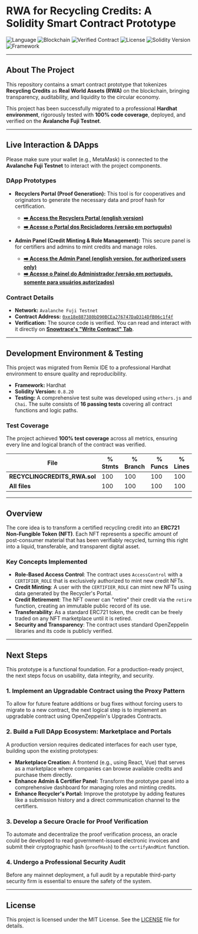 # RWA for Recycling Credits: A Solidity Smart Contract Prototype

![Language](https://img.shields.io/badge/Language-Solidity-orange)
![Blockchain](https://img.shields.io/badge/Blockchain-Avalanche_Fuji-red)
![Verified Contract](https://img.shields.io/badge/Contract-Verified-green)
![License](https://img.shields.io/badge/License-MIT-blue)
![Solidity Version](https://img.shields.io/badge/Solidity-0.8.20-yellow.svg)
![Framework](https://img.shields.io/badge/Framework-Hardhat-purple.svg)

___

## About The Project

This repository contains a smart contract prototype that tokenizes **Recycling Credits** as **Real World Assets (RWA)** on the blockchain, bringing transparency, auditability, and liquidity to the circular economy.

This project has been successfully migrated to a professional **Hardhat environment**, rigorously tested with **100% code coverage**, deployed, and verified on the **Avalanche Fuji Testnet**.

___

## Live Interaction & DApps

Please make sure your wallet (e.g., MetaMask) is connected to the **Avalanche Fuji Testnet** to interact with the project components.

### DApp Prototypes

*   **Recyclers Portal (Proof Generation):** This tool is for cooperatives and originators to generate the necessary data and proof hash for certification.
    *   **[➡️ Access the Recyclers Portal (english version)](https://ecolab-web3.github.io/recyclingcredits-rwa-solidity/recyclers-en.html)**
    *   **[➡️ Acesse o Portal dos Recicladores (versão em português)](https://ecolab-web3.github.io/recyclingcredits-rwa-solidity/recyclers-pt_br.html)**

*   **Admin Panel (Credit Minting & Role Management):** This secure panel is for certifiers and admins to mint credits and manage roles.
    *   **[➡️ Access the Admin Panel (english version, for authorized users only)](https://ecolab-web3.github.io/recyclingcredits-rwa-solidity/admin-en.html)**
    *   **[➡️ Acesse o Painel do Administrador (versão em português, somente para usuários autorizados)](https://ecolab-web3.github.io/recyclingcredits-rwa-solidity/admin-pt_br.html)**

### Contract Details

*   **Network:** `Avalanche Fuji Testnet`
*   **Contract Address:** [`0xe18e887380bD90BCEa276747DaD314DfB06c1f4f`](https://testnet.snowtrace.io/address/0xe18e887380bD90BCEa276747DaD314DfB06c1f4f)
*   **Verification:** The source code is verified. You can read and interact with it directly on **[Snowtrace's "Write Contract" Tab](https://testnet.snowtrace.io/address/0xe18e887380bD90BCEa276747DaD314DfB06c1f4f#writeContract)**.

---

## Development Environment & Testing

This project was migrated from Remix IDE to a professional Hardhat environment to ensure quality and reproducibility.

*   **Framework:** Hardhat
*   **Solidity Version:** `0.8.20`
*   **Testing:** A comprehensive test suite was developed using `ethers.js` and `Chai`. The suite consists of **16 passing tests** covering all contract functions and logic paths.

### Test Coverage

The project achieved **100% test coverage** across all metrics, ensuring every line and logical branch of the contract was verified.

| File                          | % Stmts | % Branch | % Funcs | % Lines |
|-------------------------------|---------|----------|---------|---------|
| **RECYCLINGCREDITS_RWA.sol**  | 100     | 100      | 100     | 100     |
| **All files**                 | 100     | 100      | 100     | 100     |

---

## Overview

The core idea is to transform a certified recycling credit into an **ERC721 Non-Fungible Token (NFT)**. Each NFT represents a specific amount of post-consumer material that has been verifiably recycled, turning this right into a liquid, transferable, and transparent digital asset.

### Key Concepts Implemented

*   **Role-Based Access Control**: The contract uses `AccessControl` with a `CERTIFIER_ROLE` that is exclusively authorized to mint new credit NFTs.
*   **Credit Minting**: A user with the `CERTIFIER_ROLE` can mint new NFTs using data generated by the Recycler's Portal.
*   **Credit Retirement**: The NFT owner can "retire" their credit via the `retire` function, creating an immutable public record of its use.
*   **Transferability**: As a standard ERC721 token, the credit can be freely traded on any NFT marketplace until it is retired.
*   **Security and Transparency**: The contract uses standard OpenZeppelin libraries and its code is publicly verified.

---

## Next Steps

This prototype is a functional foundation. For a production-ready project, the next steps focus on usability, data integrity, and security.

### 1. Implement an Upgradable Contract using the Proxy Pattern

To allow for future feature additions or bug fixes without forcing users to migrate to a new contract, the next logical step is to implement an upgradable contract using OpenZeppelin's Upgrades Contracts.

### 2. Build a Full DApp Ecosystem: Marketplace and Portals

A production version requires dedicated interfaces for each user type, building upon the existing prototypes:
*   **Marketplace Creation:** A frontend (e.g., using React, Vue) that serves as a marketplace where companies can browse available credits and purchase them directly.
*   **Enhance Admin & Certifier Panel:** Transform the prototype panel into a comprehensive dashboard for managing roles and minting credits.
*   **Enhance Recycler's Portal:** Improve the prototype by adding features like a submission history and a direct communication channel to the certifiers.

### 3. Develop a Secure Oracle for Proof Verification

To automate and decentralize the proof verification process, an oracle could be developed to read government-issued electronic invoices and submit their cryptographic hash (`proofHash`) to the `certifyAndMint` function.

### 4. Undergo a Professional Security Audit

Before any mainnet deployment, a full audit by a reputable third-party security firm is essential to ensure the safety of the system.

---

## License

This project is licensed under the MIT License. See the [LICENSE](LICENSE) file for details.